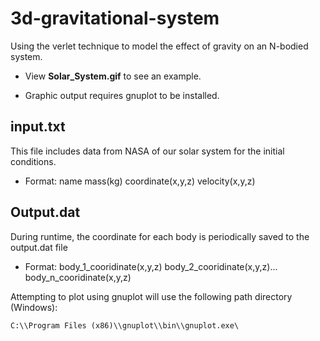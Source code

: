 # 3d-gravitational-system

Using the verlet technique to model the effect of gravity on an N-bodied system.

* View **Solar_System.gif** to see an example.

* Graphic output requires gnuplot to be installed.


## input.txt

This file includes data from NASA of our solar system for the initial conditions.

* Format:    name   mass(kg)   coordinate(x,y,z)   velocity(x,y,z)


## Output.dat

During runtime, the coordinate for each body is periodically saved to the output.dat file

* Format:    body_1_cooridinate(x,y,z)	body_2_cooridinate(x,y,z)...	body_n_cooridinate(x,y,z)


Attempting to plot using gnuplot will use the following path directory (Windows):

    C:\\Program Files (x86)\\gnuplot\\bin\\gnuplot.exe\